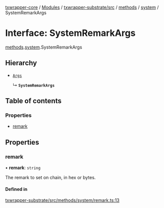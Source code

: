 [txwrapper-core](../README.md) / [Modules](../modules.md) / [txwrapper-substrate/src](../modules/txwrapper_substrate_src.md) / [methods](../modules/txwrapper_substrate_src.methods.md) / [system](../modules/txwrapper_substrate_src.methods.system.md) / SystemRemarkArgs

# Interface: SystemRemarkArgs

[methods](../modules/txwrapper_substrate_src.methods.md).[system](../modules/txwrapper_substrate_src.methods.system.md).SystemRemarkArgs

## Hierarchy

- [`Args`](../modules/txwrapper_core_src.md#args)

  ↳ **`SystemRemarkArgs`**

## Table of contents

### Properties

- [remark](txwrapper_substrate_src.methods.system.SystemRemarkArgs.md#remark)

## Properties

### remark

• **remark**: `string`

The remark to set on chain, in hex or bytes.

#### Defined in

[txwrapper-substrate/src/methods/system/remark.ts:13](https://github.com/paritytech/txwrapper-core/blob/d3e4018/packages/txwrapper-substrate/src/methods/system/remark.ts#L13)
